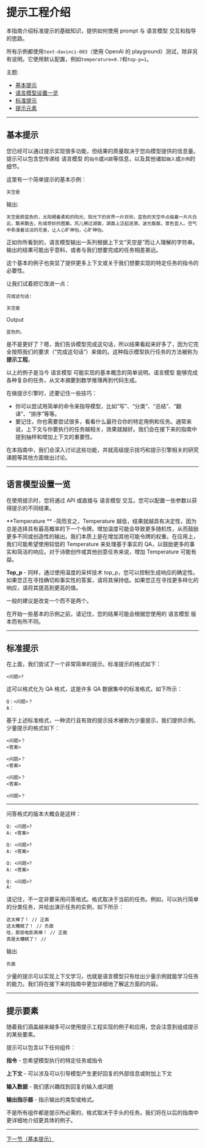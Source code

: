 # 提示工程介绍

本指南介绍标准提示的基础知识，提供如何使用 prompt 与 语言模型 交互和指导的思路。

所有示例都使用`text-davinci-003`（使用 OpenAI 的 playground）测试，除非另有说明。它使用默认配置，例如`temperature=0.7`和`top-p=1`。

主题:

- [基本提示](#基本提示)
- [语言模型设置一览](#语言模型设置一览)
- [标准提示](#标准提示)
- [提示元素](#提示元素)

---

## 基本提示

您已经可以通过提示实现很多功能，但结果的质量取决于您向模型提供的信息量。提示可以包含您传递给 语言模型 的`指令`或`问题`等信息，以及其他诸如`输入`或`示例`的细节。

这里有一个简单提示的基本示例：

```
天空是
```

输出:

```
天空是蔚蓝色的，太阳晒着柔和的阳光，阳光下的世界一片欢欣。蓝色的天空中点缀着一片片白云，飘来飘去，形成奇妙的图案。风儿拂过湖面，湖面上泛起涟漪，波光粼粼，景色宜人。空气中弥漫着淡淡的花香，让人心旷神怡，心旷神怡。
```

正如你所看到的，语言模型输出一系列根据上下文“天空是”而让人理解的字符串。输出的结果可能出乎意料，或者与我们想要完成的任务相差甚远。

这个基本的例子也突显了提供更多上下文或关于我们想要实现的特定任务的指令的必要性。

让我们试着把它改进一点：

```
完成这句话:

天空是
```

Output

```
蓝色的。
```

是不是更好了？嗯，我们告诉模型完成这句话，所以结果看起来好多了，因为它完全按照我们的要求（“完成这句话”）来做的。这种指示模型执行任务的方法被称为**提示工程**。

以上的例子是当今 语言模型 可能实现的基本概念的简单说明。语言模型 能够完成各种复杂的任务，从文本摘要到数学推理再到代码生成。

在做提示引擎时，还要记住一些技巧：

- 你可以尝试用简单的命令来指导模型，比如“写”、“分类”、“总结”、“翻译”、“排序”等等。
- 要记住，你也需要尝试很多，看看什么最符合你的特定用例和任务。通常来说，上下文与你要执行的任务越相关，效果就越好。我们会在接下来的指南中提到抽样和增加上下文的重要性。

在本指南中，我们会深入讨论这些功能，并就高级提示技巧和提示引擎相关的研究课题等其他方面做出讨论。

---

## 语言模型设置一览

在使用提示时，您将通过 API 或直接与 语言模型 交互。您可以配置一些参数以获得提示的不同结果。

**Temperature ** -简而言之，Temperature 越低，结果就越具有决定性，因为总是选择具有最高概率的下一个令牌。增加温度可能会导致更多随机性，从而鼓励更多不同或创造性的输出。我们本质上是在增加其他可能令牌的权重。在应用上，我们可能希望使用较低的 Temperature 来处理基于事实的 QA，以鼓励更多的事实和简洁的响应。对于诗歌创作或其他创意任务来说，增加 Temperature 可能有益。

**Top_p** - 同样，通过使用温度的采样技术 top_p，您可以控制生成响应的确定性。如果您正在寻找确切和事实性的答案，请将其保持低。如果您正在寻找更多样化的响应，请将其提高到更高的值。

一般的建议是改变一个而不是两个。

在开始一些基本的示例之前，请记住，您的结果可能会根据您使用的 语言模型 版本而有所不同。

---

## 标准提示

在上面，我们尝试了一个非常简单的提示。标准提示的格式如下：

```
<问题>?
```

这可以格式化为 QA 格式，这是许多 QA 数据集中的标准格式，如下所示：

```
Q：<问题>？
A：
```

基于上述标准格式，一种流行且有效的提示技术被称为少量提示，我们提供示例。少量提示的格式如下：

```
<问题>？
<答案>

<问题>？
<答案>

<问题>？
<答案>

<问题>？

```

---

问答格式的版本大概会是这样：

```
Q: <问题>?
A: <答案>

Q: <问题>?
A: <答案>

Q: <问题>?
A: <答案>

Q: <问题>?
A:
```

请记住，不一定非要采用问答格式。格式取决于当前的任务。例如，可以执行简单的分类任务，并给出演示任务的实例，如下所示：

```
这太棒了！ // 正面
这太糟糕了！ // 负面
哇，那部电影真棒！ // 正面
真是太糟糕了！ //
```

输出

```
负面
```

少量的提示可以实现上下文学习，也就是语言模型只有给出少量示例就能学习任务的能力。我们将在接下来的指南中更加详细地了解这方面的内容。

---

## 提示要素

随着我们涵盖越来越多可以使用提示工程实现的例子和应用，您会注意到组成提示的某些要素。

提示可以包含以下任何组件：

**指令** - 您希望模型执行的特定任务或指令

**上下文** - 可以涉及可以引导模型产生更好回复的外部信息或附加上下文

**输入数据** - 我们感兴趣找到回复的输入或问题

**输出指示器** - 指示输出的类型或格式。

不是所有组件都是提示所必需的，格式取决于手头的任务。我们将在以后的指南中更详细地介绍更具体的例子。

---

[下一节（基本提示）](https://www.prompting.work/post/3)
